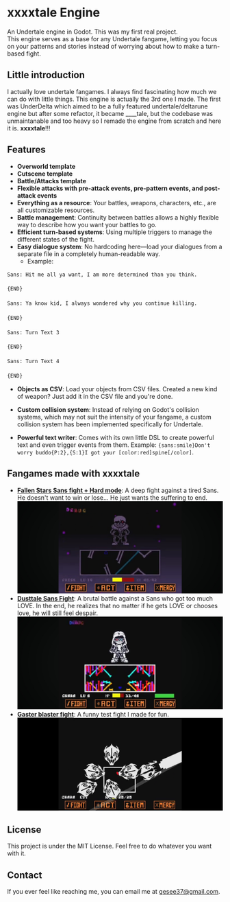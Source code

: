 # xxxxtale Engine

An Undertale engine in Godot. This was my first real project.  
This engine serves as a base for any Undertale fangame, letting you focus on your patterns and stories instead of worrying about how to make a turn-based fight.

## Little introduction

I actually love undertale fangames. I always find fascinating how much we can do with little things.
This engine is actually the 3rd one I made.
The first was UnderDelta which aimed to be a fully featured undertale/deltarune engine but after some refactor, it became ____tale, but the codebase was unmaintanable and too heavy so I remade the engine from scratch and here it is.
**xxxxtale**!!!

## Features

- **Overworld template**
- **Cutscene template**
- **Battle/Attacks template**
- **Flexible attacks with pre-attack events, pre-pattern events, and post-attack events**
- **Everything as a resource**: Your battles, weapons, characters, etc., are all customizable resources.
- **Battle management**: Continuity between battles allows a highly flexible way to describe how you want your battles to go.
- **Efficient turn-based systems**: Using multiple triggers to manage the different states of the fight.
- **Easy dialogue system**: No hardcoding here—load your dialogues from a separate file in a completely human-readable way.
   * Example: 
```txt
Sans: Hit me all ya want, I am more determined than you think.

{END}

Sans: Ya know kid, I always wondered why you continue killing.

{END}

Sans: Turn Text 3

{END}

Sans: Turn Text 4

{END}
```
- **Objects as CSV**: Load your objects from CSV files. Created a new kind of weapon? Just add it in the CSV file and you're done.

- **Custom collision system**: Instead of relying on Godot's collision systems, which may not suit the intensity of your fangame, a custom collision system has been implemented specifically for Undertale.

- **Powerful text writer**: Comes with its own little DSL to create powerful text and even trigger events from them. Example: `{sans:smile}Don't worry buddo{P:2},{S:1}I got your [color:red]spine[/color]`.

## Fangames made with xxxxtale

- **[Fallen Stars Sans fight + Hard mode](https://youtu.be/tv8iYBQ3W-g?si=_I3WD6hH8E8Rq6Gn)**: A deep fight against a tired Sans. He doesn't want to win or lose... He just wants the suffering to end.![Fallen stars](https://github.com/Gesee-y/xxxxtale-engine/blob/main/Github/Screenshot_20250924_083010_YouTube.jpg)
- **[Dusttale Sans Fight]()**: A brutal battle against a Sans who got too much LOVE. In the end, he realizes that no matter if he gets LOVE or chooses love, he will still feel despair.![Dusttale](https://github.com/Gesee-y/xxxxtale-engine/blob/main/Github/Screenshot_20250924_083351_YouTube.jpg)
- **[Gaster blaster fight]()**: A funny test fight I made for fun.![GB FIGHT!](https://github.com/Gesee-y/xxxxtale-engine/blob/main/Github/Screenshot_20250924_083559_VLC.jpg)

## License

This project is under the MIT License. Feel free to do whatever you want with it.

## Contact

If you ever feel like reaching me, you can email me at gesee37@gmail.com. 
